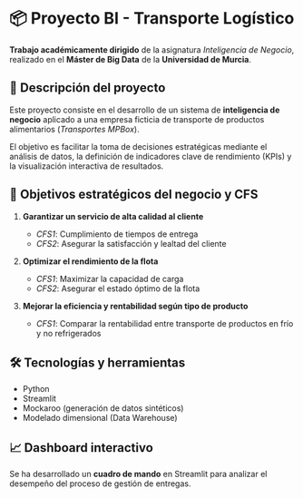 # 📦 Proyecto BI - Transporte Logístico

**Trabajo académicamente dirigido** de la asignatura *Inteligencia de Negocio*, realizado en el **Máster de Big Data** de la **Universidad de Murcia**.

## 🧠 Descripción del proyecto

Este proyecto consiste en el desarrollo de un sistema de **inteligencia de negocio** aplicado a una empresa ficticia de transporte de productos alimentarios (*Transportes MPBox*).

El objetivo es facilitar la toma de decisiones estratégicas mediante el análisis de datos, la definición de indicadores clave de rendimiento (KPIs) y la visualización interactiva de resultados.

## 🎯 Objetivos estratégicos del negocio y CFS

1. **Garantizar un servicio de alta calidad al cliente**  
   - *CFS1*: Cumplimiento de tiempos de entrega  
   - *CFS2*: Asegurar la satisfacción y lealtad del cliente  

2. **Optimizar el rendimiento de la flota**  
   - *CFS1*: Maximizar la capacidad de carga  
   - *CFS2*: Asegurar el estado óptimo de la flota  

3. **Mejorar la eficiencia y rentabilidad según tipo de producto**  
   - *CFS1*: Comparar la rentabilidad entre transporte de productos en frío y no refrigerados
     
## 🛠️ Tecnologías y herramientas

- Python  
- Streamlit  
- Mockaroo (generación de datos sintéticos)  
- Modelado dimensional (Data Warehouse)

## 📈 Dashboard interactivo

Se ha desarrollado un **cuadro de mando** en Streamlit para analizar el desempeño del proceso de gestión de entregas.
